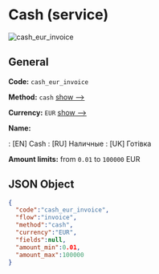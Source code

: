 
# Cash (service) 
![cash_eur_invoice](https://static.openfintech.io/payment_methods/cash_eur_invoice/logo.svg?w=400&c=v0.59.26#w200)  

## General 
 
**Code:** `cash_eur_invoice` 
 
**Method:** `cash` 
 [show -->](/payment-methods/cash/) 
 
**Currency:** `EUR` [show -->](/currencies/EUR/) 
 
**Name:** 
 
:	[EN] Cash 
:	[RU] Наличные 
:	[UK] Готівка 
 
**Amount limits:** from `0.01` to `100000` EUR 

## JSON Object 

```json
{
  "code":"cash_eur_invoice",
  "flow":"invoice",
  "method":"cash",
  "currency":"EUR",
  "fields":null,
  "amount_min":0.01,
  "amount_max":100000
}
```  
